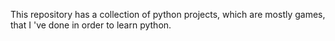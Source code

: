 This repository has a collection of python projects, which are mostly games, that I 've done in order to learn python.
